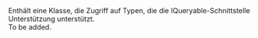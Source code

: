 <Namespace Name="Microsoft.WindowsAzure.Storage.Table.Queryable">
  <Docs>
    <summary>Enthält eine Klasse, die Zugriff auf Typen, die die IQueryable-Schnittstelle Unterstützung unterstützt.</summary> 
    <remarks>To be added.</remarks>
  </Docs>
</Namespace>
